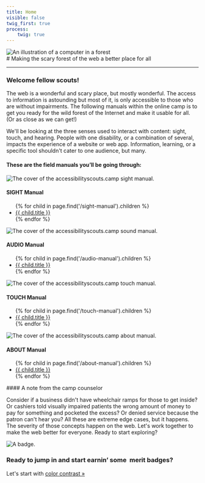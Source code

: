 ```yaml
---
title: Home
visible: false
twig_first: true
process:
    twig: true
---
```

<section>
    <img src="user/pages/01.home/placeholder-ratio.jpg" alt="An illustration of a computer in a forest" />
</section>

<section class="container--content" markdown="1">
# Making the scary forest of the web a better place for all

---

### Welcome fellow scouts!

The web is a wonderful and scary place, but mostly wonderful. The access to information is astounding but most of it, is only accessible to those who are without impairments. The following manuals within the online camp is to get you ready for the wild forest of the Internet and make it usable for all. (Or as close as we can get!)

We'll be looking at the three senses used to interact with content: sight, touch, and hearing. People with one disability, or a combination of several, impacts the experience of a website or web app. Information, learning, or a specific tool shouldn't cater to one audience, but many.

#### These are the field manuals you’ll be going through:
</section>

<section class="container">
    <div class="flex-grid--gutters">
        <div class="col">
            <div class="cover--box">
                <img alt="The cover of the accessibilityscouts.camp sight manual." src="/user/pages/01.home/sight-cover.png">
            </div>
            <h4>SIGHT Manual</h4>
            <ul class="toc--list">
            {% for child in page.find('/sight-manual').children %}
                <li class="toc--list-item">
                    <a class="toc--list-item-link" href="{{ child.url }}">{{ child.title }}</a>
                </li>
            {% endfor %}
            </ul>
        </div>
        <div class="col">
            <div class="cover--box">
                <img alt="The cover of the accessibilityscouts.camp sound manual." src="/user/pages/01.home/sound-cover.png">
            </div>
            <h4>AUDIO Manual</h4>
            <ul class="toc--list">
            {% for child in page.find('/audio-manual').children %}
                <li class="toc--list-item">
                    <a class="toc--list-item-link" href="{{ child.url }}">{{ child.title }}</a>
                </li>
            {% endfor %}
            </ul>
        </div>
        <div class="col">
            <div class="cover--box">
                <img alt="The cover of the accessibilityscouts.camp touch manual." src="/user/pages/01.home/touch-cover.png">
            </div>
            <h4>TOUCH Manual</h4>
            <ul class="toc--list">
            {% for child in page.find('/touch-manual').children %}
                <li class="toc--list-item">
                    <a class="toc--list-item-link" href="{{ child.url }}">{{ child.title }}</a>
                </li>
            {% endfor %}
            </ul>
        </div>
        <div class="col">
            <div class="cover--box">
                <img alt="The cover of the accessibilityscouts.camp about manual." src="/user/pages/01.home/about-cover.png">
            </div>
            <h4>ABOUT Manual</h4>
            <ul class="toc--list">
            {% for child in page.find('/about-manual').children %}
                <li class="toc--list-item">
                    <a class="toc--list-item-link" href="{{ child.url }}">{{ child.title }}</a>
                </li>
            {% endfor %}
            </ul>
        </div>
    </div>
</section>

<section>
<div class="container--content section--marg">
<div class="box purple stripe" markdown="1">
#### A note from the camp counselor

Consider if a business didn't have wheelchair ramps for those to get inside? Or cashiers told visually impaired patients the wrong amount of money to pay for something and pocketed the excess? Or denied service because the patron can't hear you? All these are extreme edge cases, but it happens. The severity of those concepts happen on the web. Let's work together to make the web better for everyone. Ready to start exploring?
</div>
</div>
</section>

<section class="container section--pad">
    <div class="flex-grid--gutters">
        <div class="col--width__four">
            <div class="badge--box">
                <img class="img--badge" alt="A badge." src="/user/pages/01.home/badge-star-holder.png">
            </div>
        </div>
        <div class="col--width__eight">
            <h3>Ready to jump in and start earnin’ some  merit badges?</h3>
            <p class="h3 h3__serif">Let's start with <a class="img--badge__trigger" href="/sight-manual/color-contrast">color contrast &raquo;</a></p>
        </div>
    </div>
</section>
